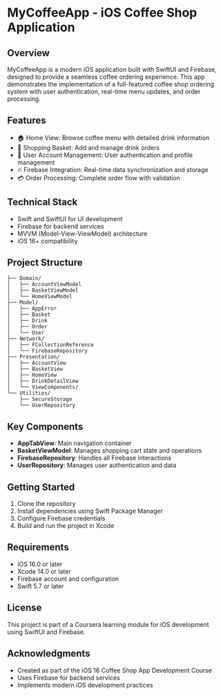 # MyCoffeeApp - iOS Coffee Shop Application

## Overview
MyCoffeeApp is a modern iOS application built with SwiftUI and Firebase, designed to provide a seamless coffee ordering experience. This app demonstrates the implementation of a full-featured coffee shop ordering system with user authentication, real-time menu updates, and order processing.

## Features
- 🏠 Home View: Browse coffee menu with detailed drink information
- 🛒 Shopping Basket: Add and manage drink orders
- 👤 User Account Management: User authentication and profile management
- 🔥 Firebase Integration: Real-time data synchronization and storage
- 💳 Order Processing: Complete order flow with validation

## Technical Stack
- Swift and SwiftUI for UI development
- Firebase for backend services
- MVVM (Model-View-ViewModel) architecture
- iOS 16+ compatibility

## Project Structure
```
├── Domain/
│   ├── AccountViewModel
│   ├── BasketViewModel
│   └── HomeViewModel
├── Model/
│   ├── AppError
│   ├── Basket
│   ├── Drink
│   ├── Order
│   └── User
├── Network/
│   ├── FCollectionReference
│   └── FirebaseRepository
├── Presentation/
│   ├── AccountView
│   ├── BasketView
│   ├── HomeView
│   ├── DrinkDetailView
│   └── ViewComponents/
└── Utilities/
    ├── SecureStorage
    └── UserRepository
```

## Key Components
- **AppTabView**: Main navigation container
- **BasketViewModel**: Manages shopping cart state and operations
- **FirebaseRepository**: Handles all Firebase interactions
- **UserRepository**: Manages user authentication and data

## Getting Started
1. Clone the repository
2. Install dependencies using Swift Package Manager
3. Configure Firebase credentials
4. Build and run the project in Xcode

## Requirements
- iOS 16.0 or later
- Xcode 14.0 or later
- Firebase account and configuration
- Swift 5.7 or later

## License
This project is part of a Coursera learning module for iOS development using SwiftUI and Firebase.

## Acknowledgments
- Created as part of the iOS 16 Coffee Shop App Development Course
- Uses Firebase for backend services
- Implements modern iOS development practices
